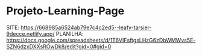 # Projeto-Learning-Page
SITE:
https://668985a6524ab79e7c4c2ed5--leafy-tarsier-9decce.netlify.app/
PLANILHA:
https://docs.google.com/spreadsheets/d/1T6VIFsftgsLHzG6zDbWMWvs5E-SZN6dzxDXXsROwDk8/edit?gid=0#gid=0

